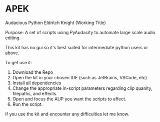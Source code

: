 # APEK
Audacious Python Eldritch Knight (Working Title)


Purpose: A set of scripts using PyAudacity to automate large scale audio editing.

This kit has no gui so it's best suited for intermediate python users or above.

To get use it:

1. Download the Repo
2. Open the kit in your chosen IDE (such as JetBrains, VSCode, etc)
3. Install all dependencies
4. Change the appropriate in-script parameters regarding clip quanity, filepaths, and effects.
5. Open and focus the AUP you want the scripts to affect.
6. Run the script.

If you use the kit and encounter any difficulties let me know. 

